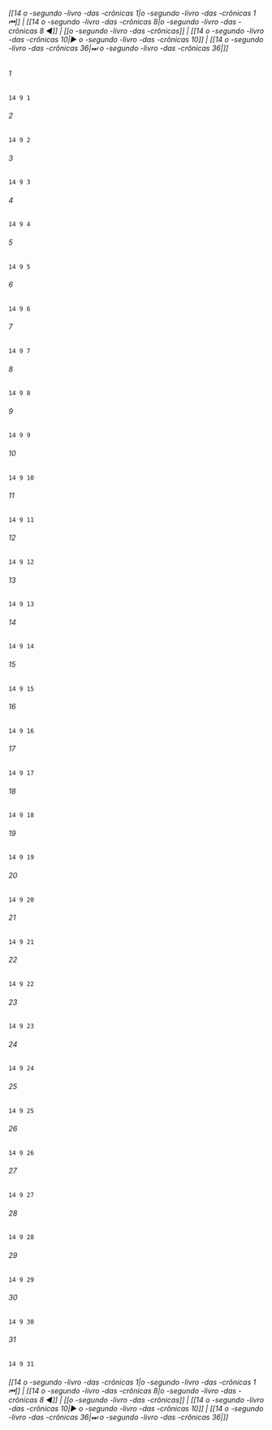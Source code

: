 
###### [[14 o -segundo -livro -das -crônicas 1|o -segundo -livro -das -crônicas 1 ⏮]] | [[14 o -segundo -livro -das -crônicas 8|o -segundo -livro -das -crônicas 8 ◀]] | [[o -segundo -livro -das -crônicas]] | [[14 o -segundo -livro -das -crônicas 10|▶ o -segundo -livro -das -crônicas 10]] | [[14 o -segundo -livro -das -crônicas 36|⏭ o -segundo -livro -das -crônicas 36|]]

###### 1
``` verse
14 9 1 
```
###### 2
``` verse
14 9 2 
```
###### 3
``` verse
14 9 3 
```
###### 4
``` verse
14 9 4 
```
###### 5
``` verse
14 9 5 
```
###### 6
``` verse
14 9 6 
```
###### 7
``` verse
14 9 7 
```
###### 8
``` verse
14 9 8 
```
###### 9
``` verse
14 9 9 
```
###### 10
``` verse
14 9 10 
```
###### 11
``` verse
14 9 11 
```
###### 12
``` verse
14 9 12 
```
###### 13
``` verse
14 9 13 
```
###### 14
``` verse
14 9 14 
```
###### 15
``` verse
14 9 15 
```
###### 16
``` verse
14 9 16 
```
###### 17
``` verse
14 9 17 
```
###### 18
``` verse
14 9 18 
```
###### 19
``` verse
14 9 19 
```
###### 20
``` verse
14 9 20 
```
###### 21
``` verse
14 9 21 
```
###### 22
``` verse
14 9 22 
```
###### 23
``` verse
14 9 23 
```
###### 24
``` verse
14 9 24 
```
###### 25
``` verse
14 9 25 
```
###### 26
``` verse
14 9 26 
```
###### 27
``` verse
14 9 27 
```
###### 28
``` verse
14 9 28 
```
###### 29
``` verse
14 9 29 
```
###### 30
``` verse
14 9 30 
```
###### 31
``` verse
14 9 31 
```

###### [[14 o -segundo -livro -das -crônicas 1|o -segundo -livro -das -crônicas 1 ⏮]] | [[14 o -segundo -livro -das -crônicas 8|o -segundo -livro -das -crônicas 8 ◀]] | [[o -segundo -livro -das -crônicas]] | [[14 o -segundo -livro -das -crônicas 10|▶ o -segundo -livro -das -crônicas 10]] | [[14 o -segundo -livro -das -crônicas 36|⏭ o -segundo -livro -das -crônicas 36|]]

